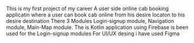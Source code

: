 This is my first project of my career 
A user side online cab booking applicatin where a user can book cab online from his desire locaton to his desire destination 
There 3 Modules Login-signup module, Navigation module, Main-Map module.
The is Kotlin application using Firebase is been used for the Login-signup modules
For UI/UX desing i have used Figma 
